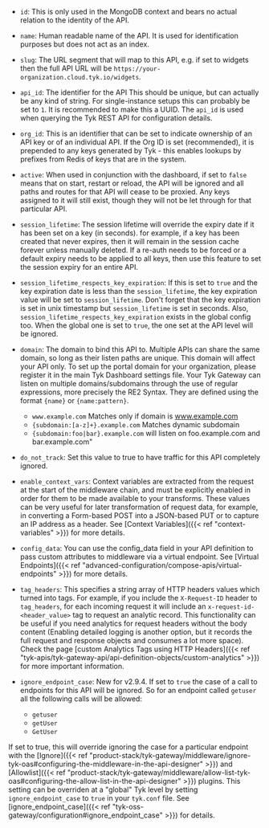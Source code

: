 ---
---


*   `id`: This is only used in the MongoDB context and bears no actual relation to the identity of the API.

*   `name`: Human readable name of the API. It is used for identification purposes but does not act as an index.

*   `slug`: The URL segment that will map to this API, e.g. if set to widgets then the full API URL will be `https://your-organization.cloud.tyk.io/widgets`.

*   `api_id`: The identifier for the API This should be unique, but can actually be any kind of string. For single-instance setups this can probably be set to `1`. It is recommended to make this a UUID. The `api_id` is used when querying the Tyk REST API for configuration details.

*   `org_id`: This is an identifier that can be set to indicate ownership of an API key or of an individual API. If the Org ID is set (recommended), it is prepended to any keys generated by Tyk - this enables lookups by prefixes from Redis of keys that are in the system.

*   `active`: When used in conjunction with the dashboard, if set to `false` means that on start, restart or reload, the API will be ignored and all paths and routes for that API will cease to be proxied. Any keys assigned to it will still exist, though they will not be let through for that particular API.

*   `session_lifetime`: The session lifetime will override the expiry date if it has been set on a key (in seconds). for example, if a key has been created that never expires, then it will remain in the session cache forever unless manually deleted. If a re-auth needs to be forced or a default expiry needs to be applied to all keys, then use this feature to set the session expiry for an entire API.

*   `session_lifetime_respects_key_expiration`: If this is set to `true` and the key expiration date is less than the `session_lifetime`, the key expiration value will be set to `session_lifetime`. Don't forget that the key expiration is set in unix timestamp but `session_lifetime` is set in seconds. Also, `session_lifetime_respects_key_expiration` exists in the global config too. When the global one is set to `true`, the one set at the API level will be ignored.

* `domain`: The domain to bind this API to. Multiple APIs can share the same domain, so long as their listen paths are unique.
This domain will affect your API only. To set up the portal domain for your organization, please register it in the main Tyk Dashboard settings file. 
Your Tyk Gateway can listen on multiple domains/subdomains through the use of regular expressions, more precisely the RE2 Syntax. They are defined using the format `{name}` or `{name:pattern}`. 
  * `www.example.com` Matches only if domain is www.example.com
  * `{subdomain:[a-z]+}.example.com` Matches dynamic subdomain
  * `{subdomain:foo|bar}.example.com` will listen on foo.example.com and bar.example.com"

* `do_not_track`: Set this value to true to have traffic for this API completely ignored.

* `enable_context_vars`: Context variables are extracted from the request at the start of the middleware chain, and must be explicitly enabled in order for them to be made available to your transforms. These values can be very useful for later transformation of request data, for example, in converting a Form-based POST into a JSON-based PUT or to capture an IP address as a header. See [Context Variables]({{< ref "context-variables" >}}) for more details.

* `config_data`: You can use the config_data field in your API definition to pass custom attributes to middleware via a virtual endpoint. See [Virtual Endpoints]({{< ref "advanced-configuration/compose-apis/virtual-endpoints" >}}) for more details.

* `tag_headers`: This specifies a string array of HTTP headers values which turned into tags. For example, if you include the `X-Request-ID` header to `tag_headers`, for each incoming request it will include an `x-request-id-<header_value>` tag to request an analytic record. This functionality can be useful if you need analytics for request headers without the body content (Enabling detailed logging is another option, but it records the full request and response objects and consumes a lot more space). Check the page [custom Analytics Tags using HTTP Headers]({{< ref "tyk-apis/tyk-gateway-api/api-definition-objects/custom-analytics" >}}) for more important information.

* `ignore_endpoint_case`: New for v2.9.4. If set to `true` the case of a call to endpoints for this API will be ignored. So for an endpoint called `getuser` all the following calls will be allowed:
 
  * `getuser`
  * `getUser`
  * `GetUser`

If set to true, this will override ignoring the case for a particular endpoint with the [Ignore]({{< ref "product-stack/tyk-gateway/middleware/ignore-tyk-oas#configuring-the-middleware-in-the-api-designer" >}}) and [Allowlist]({{< ref "product-stack/tyk-gateway/middleware/allow-list-tyk-oas#configuring-the-allow-list-in-the-api-designer" >}}) plugins. This setting can be overriden at a "global" Tyk level by setting `ignore_endpoint_case` to `true` in your `tyk.conf` file. See [ignore_endpoint_case]({{< ref "tyk-oss-gateway/configuration#ignore_endpoint_case" >}}) for details.
